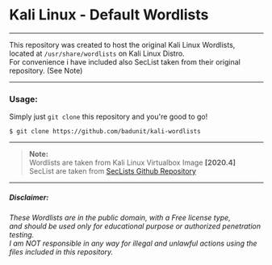 # Kali Linux - Default Wordlists

---

This repository was created to host the original Kali Linux Wordlists,  
located at `/usr/share/wordlists` on Kali Linux Distro.  
For convenience i have included also SecList taken from their original repository. (See Note)

---

### Usage:

Simply just `git clone` this repository and you're good to go!

```
$ git clone https://github.com/badunit/kali-wordlists
```

---

>**Note:**  
Wordlists are taken from Kali Linux Virtualbox Image **[2020.4]**  
SecList are taken from [SecLists Github Repository](https://github.com/danielmiessler/SecLists)

---

##### Disclaimer:
*These Wordlists are in the public domain, with a Free license type,  
and should be used only for educational purpose or authorized penetration testing.    
I am NOT responsible in any way for illegal and unlawful actions using the files included in this repository.*
